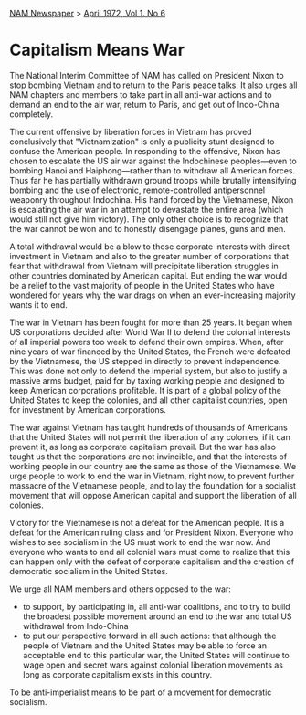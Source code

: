[NAM Newspaper](/dsa-archive/#nam-newspaper) > [April 1972, Vol 1. No 6](/dsa-archive/#new-american-movement-april-1972-vol-1-no-6-pdf)
# Capitalism Means War

The National Interim Committee of NAM has called on President Nixon to stop bombing Vietnam and to return to the Paris peace talks. It also urges all NAM chapters and members to take part in all anti-war actions and to demand an end to the air war, return to Paris, and get out of Indo-China completely. 

The current offensive by liberation forces in Vietnam has proved conclusively that "Vietnamization" is only a publicity stunt designed to confuse the American people. In responding to the offensive, Nixon has chosen to escalate the US air war against the Indochinese peoples—even to bombing Hanoi and Haiphong—rather than to withdraw all American forces. Thus far he has partially withdrawn ground troops while brutally intensifying bombing and the use of electronic, remote-controlled antipersonnel weaponry throughout Indochina. His hand forced by the Vietnamese, Nixon is escalating the air war in an attempt to devastate the entire area (which would still not give him victory). The only other choice is to recognize that the war cannot be won and to honestly disengage planes, guns and men. 

A total withdrawal would be a blow to those corporate interests with direct investment in Vietnam and also to the greater number of corporations that fear that withdrawal from Vietnam will precipitate liberation struggles in other countries dominated by American capital. But ending the war would be a relief to the vast majority of people in the United States who have wondered for years why the war drags on when an ever-increasing majority wants it to end. 

The war in Vietnam has been fought for more than 25 years. It began when US corporations decided after World War II to defend the colonial interests of all imperial powers too weak to defend their own empires. When, after nine years of war financed by the United States, the French were defeated by the Vietnamese, the US stepped in directly to prevent independence. This was done not only to defend the imperial system, but also to justify a massive arms budget, paid for by taxing working people and designed to keep American corporations profitable. It is part of a global policy of the United States to keep the colonies, and all other capitalist countries, open for investment by American corporations. 

The war against Vietnam has taught hundreds of thousands of Americans that the United States will not permit the liberation of any colonies, if it can prevent it, as long as corporate capitalism prevail. But the war has also taught us that the corporations are not invincible, and that the interests of working people in our country are the same as those of the Vietnamese. We urge people to work to end the war in Vietnam, right now, to prevent further massacre of the Vietnamese people, and to lay the foundation for a socialist movement that will oppose American capital and support the liberation of all colonies. 

Victory for the Vietnamese is not a defeat for the American people. It is a defeat for the American ruling class and for President Nixon. Everyone who wishes to see socialism in the US must work to end the war now. And everyone who wants to end all colonial wars must come to realize that this can happen only with the defeat of corporate capitalism and the creation of democratic socialism in the United States. 

We urge all NAM members and others opposed to the war:

- to support, by participating in, all anti-war coalitions, and to try to build the broadest possible movement around an end to the war and total US withdrawal from Indo-China
- to put our perspective forward in all such actions: that although the people of Vietnam and the United States may be able to force an acceptable end to this particular war, the United States will continue to wage open and secret wars against colonial liberation movements as long as corporate capitalism exists in this country. 

To be anti-imperialist means to be part of a movement for democratic socialism.